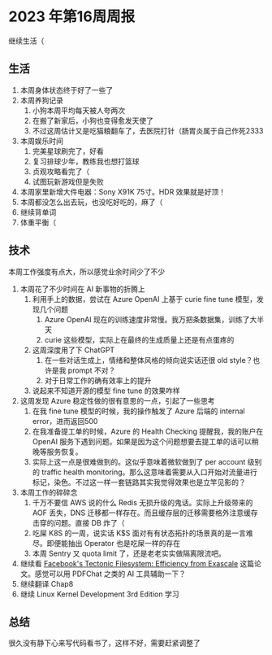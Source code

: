 # 2023 年第16周周报

继续生活（

## 生活

1. 本周身体状态终于好了一些了
2. 本周养狗记录
    1. 小狗本周平均每天被人夸两次
    2. 在搬了新家后，小狗也变得愈发天使了
    3. 不过这周估计又是吃猫粮翻车了，去医院打针（肠胃炎属于自己作死2333
3. 本周娱乐时间
    1. 完美星球刷完了，好看
    2. 复习排球少年，教练我也想打篮球
    3. 贞观攻略看完了（
    4. 试图玩新游戏但是失败
4. 本周家里新增大件电器：Sony X91K 75寸。HDR 效果就是好顶！
5. 本周都没怎么出去玩，也没吃好吃的，麻了（
6. 继续背单词
7. 体重平衡（

## 技术

本周工作强度有点大，所以感觉业余时间少了不少

1. 本周花了不少时间在 AI 新事物的折腾上
    1. 利用手上的数据，尝试在 Azure OpenAI 上基于 curie fine tune 模型，发现几个问题
        1. Azure OpenAI 现在的训练速度非常慢。我万把条数据集，训练了大半天
        2. curie 这些模型，实际上在最终的生成质量上还是有点蛋疼的
    2. 这周深度用了下 ChatGPT
        1. 在一些对话生成上，情绪和整体风格的倾向说实话还很 old style？也许是我 prompt 不对？
        2. 对于日常工作的确有效率上的提升
    3. 说起来不知道开源的模型 fine tune 的效果咋样
2. 这周发现 Azure 稳定性做的很有意思的一点，引起了一些思考
    1. 在我 fine tune 模型的时候，我的操作触发了 Azure 后端的 internal error，进而返回500
    2. 在我准备提工单的时候，Azure 的 Health Checking 提醒我，我的账户在 OpenAI 服务下遇到问题。如果是因为这个问题想要去提工单的话可以稍晚等服务恢复。
    3. 实际上这一点是很难做到的。这似乎意味着微软做到了 per account 级别的 traffic health monitoring。那么这意味着需要从入口开始对流量进行标记，染色。不过这一样一套链路其实我觉得效果也是立竿见影的？
3. 本周工作的碎碎念
    1. 千万不要信 AWS 说的什么 Redis 无损升级的鬼话。实际上升级带来的 AOF 丢失，DNS 迁移都一样存在。而且缓存层的迁移需要格外注意缓存击穿的问题。直接 DB 炸了（
    2. 吃屎 K8S 的一周，说实话 K$S 面对有有状态拓扑的场景真的是一言难尽。即便能抽出 Operator 也是吃屎一样的存在
    3. 本周 Sentry 又 quota limit 了，还是老老实实做隔离限流吧。
4. 继续看 [Facebook's Tectonic Filesystem: Efficiency from Exascale](https://www.usenix.org/conference/fast21/presentation/pan) 这篇论文。感觉可以用 PDFChat 之类的 AI 工具辅助一下？
5. 继续翻译 Chap8
6. 继续 Linux Kernel Development 3rd Edition 学习

## 总结

很久没有静下心来写代码看书了，这样不好，需要赶紧调整了